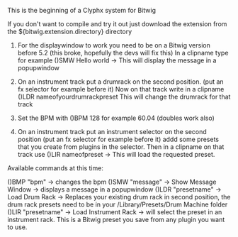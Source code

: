 This is the beginning of a Clyphx system for Bitwig

If you don't want to compile and try it out just download the extension from the ${bitwig.extension.directory} directory

1) For the displaywindow to work you need to be on a Bitwig version before 5.2 (this broke, hopefully the devs will fix this)
In a clipname type for example ()SMW Hello world -> This will display the message in a popupwindow

2) On an instrument track put a drumrack on the second position. (put an fx selector for example before it)
Now on that track write in a clipname ()LDR nameofyourdrumrackpreset
This will change the drumrack for that track

3) Set the BPM with ()BPM 128 for example 60.04 (doubles work also)

4) On an instrument track put an instrument selector on the second position (put an fx selector for example before it)
  addd some presets that you create from plugins in the selector. Then in a clipname on that track use ()LIR nameofpreset -> This will load the requested preset.
  
Available commands at this time:

()BMP "bpm" -> changes the bpm
()SMW "message" -> Show Message Window -> displays a message in a popupwindow
()LDR "presetname" -> Load Drum Rack -> Replaces your existing drum rack in second position, the drum rack presets need to be in your /Library/Presets/Drum Machine folder
()LIR "presetname" -> Load Instrument Rack -> will select the preset in an instrument rack. This is a Bitwig preset you save from any plugin you want to use.

